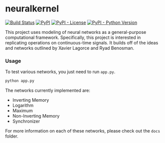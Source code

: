 # neuralkernel
[![Build Status](https://travis-ci.com/nstebbins/benosman-models.svg?token=wq8kpkt8TaRN17x6BNtj&branch=master)](https://travis-ci.com/nstebbins/benosman-models)
[![PyPI](https://img.shields.io/pypi/v/neuralkernel.svg)](https://pypi.python.org/pypi/neuralkernel)
[![PyPI - License](https://img.shields.io/pypi/l/neuralkernel.svg)](https://pypi.python.org/pypi/neuralkernel)
[![PyPI - Python Version](https://img.shields.io/pypi/pyversions/neuralkernel.svg)](https://pypi.python.org/pypi/neuralkernel)

This project uses modeling of neural networks as a general-purpose computational framework. Specifically, this project is interested in replicating operations on continuous-time signals. It builds off of the ideas and networks outlined by Xavier Lagorce and Ryad Benosman.

### Usage

To test various networks, you just need to run `app.py`.

```bash
python app.py
```

The networks currently implemented are:

* Inverting Memory
* Logarithm
* Maximum
* Non-Inverting Memory
* Synchronizer

For more information on each of these networks, please check out the `docs` folder. 
